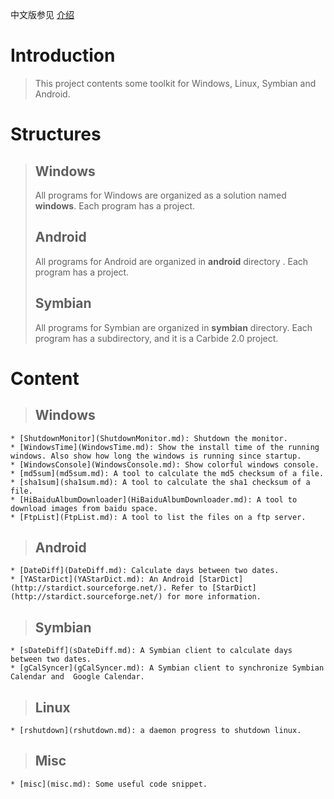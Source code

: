 中文版参见 [介绍](Introduction_cn.md)
# Introduction #
> This project contents some toolkit for Windows, Linux, Symbian and Android.

# Structures #
> ## Windows ##
> All programs for Windows are organized as a solution named <b>windows</b>. Each program has a project.
> ## Android ##
> All programs for Android are organized in <b>android</b> directory . Each program has a project.
> ## Symbian ##
> All programs for Symbian are organized in <b>symbian</b> directory. Each program has a subdirectory, and it is a Carbide 2.0 project.

# Content #
> ## Windows ##
    * [ShutdownMonitor](ShutdownMonitor.md): Shutdown the monitor.
    * [WindowsTime](WindowsTime.md): Show the install time of the running windows. Also show how long the windows is running since startup.
    * [WindowsConsole](WindowsConsole.md): Show colorful windows console.
    * [md5sum](md5sum.md): A tool to calculate the md5 checksum of a file.
    * [sha1sum](sha1sum.md): A tool to calculate the sha1 checksum of a file.
    * [HiBaiduAlbumDownloader](HiBaiduAlbumDownloader.md): A tool to download images from baidu space.
    * [FtpList](FtpList.md): A tool to list the files on a ftp server.

> ## Android ##
    * [DateDiff](DateDiff.md): Calculate days between two dates.
    * [YAStarDict](YAStarDict.md): An Android [StarDict](http://stardict.sourceforge.net/). Refer to [StarDict](http://stardict.sourceforge.net/) for more information.

> ## Symbian ##
    * [sDateDiff](sDateDiff.md): A Symbian client to calculate days between two dates.
    * [gCalSyncer](gCalSyncer.md): A Symbian client to synchronize Symbian Calendar and  Google Calendar.

> ## Linux ##
    * [rshutdown](rshutdown.md): a daemon progress to shutdown linux.

> ## Misc ##
    * [misc](misc.md): Some useful code snippet.